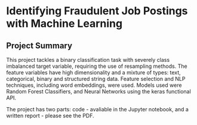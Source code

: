 # Identifying Fraudulent Job Postings with Machine Learning

## Project Summary

This project tackles a binary classification task with severely class imbalanced target variable, requiring the use of resampling methods. The feature variables have high dimensionality and a mixture of types: text, categorical, binary and structured string data. Feature selection and NLP techniques, including word embeddings, were used. Models used were Random Forest Classifiers, and Neural Networks using the keras functional API.

The project has two parts: code - avaliable in the Jupyter notebook, and a written report - please see the PDF.

